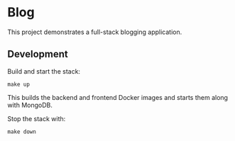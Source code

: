 # Blog

This project demonstrates a full-stack blogging application.

## Development

Build and start the stack:

```
make up
```

This builds the backend and frontend Docker images and starts them along with MongoDB.

Stop the stack with:

```
make down
```
